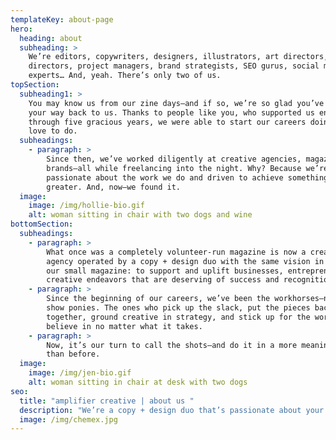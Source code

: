 ```yaml
---
templateKey: about-page
hero:
  heading: about
  subheading: >
    We’re editors, copywriters, designers, illustrators, art directors, creative
    directors, project managers, brand strategists, SEO gurus, social media
    experts… And, yeah. There’s only two of us.
topSection:
  subheading1: >
    You may know us from our zine days—and if so, we’re so glad you’ve found
    your way back to us. Thanks to people like you, who supported us endlessly
    through five gracious years, we were able to start our careers doing what we
    love to do.
  subheadings:
    - paragraph: >
        Since then, we’ve worked diligently at creative agencies, magazines, and
        brands—all while freelancing into the night. Why? Because we’re
        passionate about the work we do and driven to achieve something even
        greater. And, now—we found it.
  image:
    image: /img/hollie-bio.gif
    alt: woman sitting in chair with two dogs and wine
bottomSection:
  subheadings:
    - paragraph: >
        What once was a completely volunteer-run magazine is now a creative
        agency operated by a copy + design duo with the same vision in mind as
        our small magazine: to support and uplift businesses, entrepreneurs, and
        creative endeavors that are deserving of success and recognition.
    - paragraph: >
        Since the beginning of our careers, we’ve been the workhorses—not the
        show ponies. The ones who pick up the slack, put the pieces back
        together, ground creative in strategy, and stick up for the work we
        believe in no matter what it takes.
    - paragraph: >
        Now, it’s our turn to call the shots—and do it in a more meaningful way
        than before.
  image:
    image: /img/jen-bio.gif
    alt: woman sitting in chair at desk with two dogs
seo:
  title: "amplifier creative | about us "
  description: "We’re a copy + design duo that’s passionate about your success. "
  image: /img/chemex.jpg
---
```

